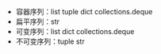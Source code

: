 + 容器序列：list tuple dict collections.deque
+ 扁平序列：str
+ 可变序列：list dict collections.deque
+ 不可变序列：tuple str 

